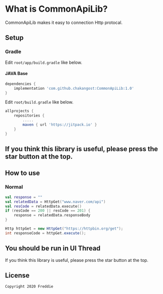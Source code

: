 # What is CommonApiLib?
CommonApiLib makes it easy to connection Http protocal.

## Setup


### Gradle

Edit `root/app/build.gradle` like below.

#### JAVA Base
```gradle
dependencies {
    implementation 'com.github.chakangost:CommonApiLib:1.0'
}
```

Edit `root/build.gradle` like below.

```gradle
allprojects {
    repositories {
        .....
        maven { url 'https://jitpack.io' }
    }
}
```

## If you think this library is useful, please press the star button at the top.

## How to use
### Normal

``` Kotlin
val response = ""
val relatedData = HttpGet("www.naver.com/api")
val resCode = relatedData.execute()
if (resCode == 200 || resCode == 201) {
    response = relatedData.responseBody
} 
```

``` JAVA
Http httpGet = new HttpGet("https://httpbin.org/get");
int responseCode = httpGet.execute();
```

## You should be run in UI Thread 

If you think this library is useful, please press the star button at the top.


## License 
 ```code
Copyright 2020 Freddie
```
